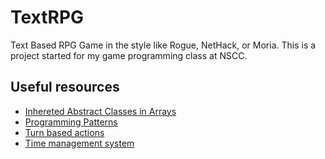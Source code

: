 # TextRPG
Text Based RPG Game in the style like Rogue, NetHack, or Moria. This is a project started for my game programming class at NSCC.

## Useful resources
- [Inhereted Abstract Classes in Arrays](https://stackoverflow.com/questions/8969563/derived-classes-of-abstract-class-in-an-array)
- [Programming Patterns](https://gameprogrammingpatterns.com/contents.html)
- [Turn based actions](https://gamedev.stackexchange.com/questions/29104/how-to-manage-different-speed-of-actions-in-roguelike-games)
- [Time management system](https://www.roguebasin.com/index.php/An_elegant_time-management_system_for_roguelikes)
